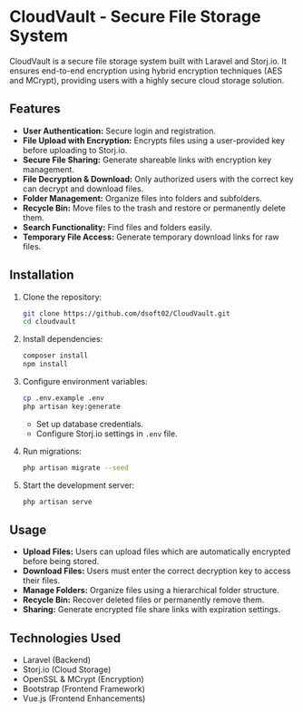 # CloudVault - Secure File Storage System

CloudVault is a secure file storage system built with Laravel and Storj.io. It ensures end-to-end encryption using hybrid encryption techniques (AES and MCrypt), providing users with a highly secure cloud storage solution.

## Features

- **User Authentication:** Secure login and registration.
- **File Upload with Encryption:** Encrypts files using a user-provided key before uploading to Storj.io.
- **Secure File Sharing:** Generate shareable links with encryption key management.
- **File Decryption & Download:** Only authorized users with the correct key can decrypt and download files.
- **Folder Management:** Organize files into folders and subfolders.
- **Recycle Bin:** Move files to the trash and restore or permanently delete them.
- **Search Functionality:** Find files and folders easily.
- **Temporary File Access:** Generate temporary download links for raw files.

## Installation

1. Clone the repository:
   ```sh
   git clone https://github.com/dsoft02/CloudVault.git
   cd cloudvault
   ```

2. Install dependencies:
   ```sh
   composer install
   npm install
   ```

3. Configure environment variables:
   ```sh
   cp .env.example .env
   php artisan key:generate
   ```
   - Set up database credentials.
   - Configure Storj.io settings in `.env` file.

4. Run migrations:
   ```sh
   php artisan migrate --seed
   ```

5. Start the development server:
   ```sh
   php artisan serve
   ```

## Usage

- **Upload Files:** Users can upload files which are automatically encrypted before being stored.
- **Download Files:** Users must enter the correct decryption key to access their files.
- **Manage Folders:** Organize files using a hierarchical folder structure.
- **Recycle Bin:** Recover deleted files or permanently remove them.
- **Sharing:** Generate encrypted file share links with expiration settings.

## Technologies Used

- Laravel (Backend)
- Storj.io (Cloud Storage)
- OpenSSL & MCrypt (Encryption)
- Bootstrap (Frontend Framework)
- Vue.js (Frontend Enhancements)

